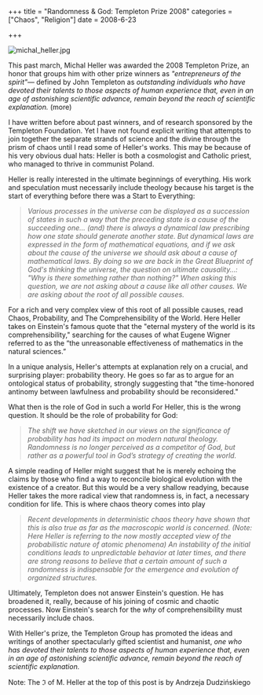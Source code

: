 +++
title = "Randomness & God: Templeton Prize 2008"
categories = ["Chaos", "Religion"]
date = 2008-6-23


+++


<img alt="michal_heller.jpg" src="jpg/michal_heller.jpg" />

This past march, Michal Heller was awarded the 2008 Templeton Prize, an honor that groups him with other prize winners as <em>&quot;entrepreneurs of the spirit&quot;&mdash; </em>defined by John Templeton as <em>outstanding individuals who have devoted their talents to those aspects of human experience that, even in an age of astonishing scientific advance, remain beyond the reach of scientific explanation.</em> (more)

I have written before about past winners, and of research sponsored by the Templeton Foundation. Yet I have not found explicit writing that attempts to join together the separate strands of science and the divine through the prism of chaos until I read some of Heller's works. This may be because of his very obvious dual hats: Heller is both a cosmologist and Catholic priest, who managed to thrive in communist Poland.
   
Heller is really interested in the ultimate beginnings of everything. His work and speculation must necessarily include theology because his target is the start of everything before there was a Start to Everything:
   
<blockquote> <em> Various processes in the universe can be displayed as a succession of states in such a way that the preceding state is a cause of the succeeding one&hellip; (and) there is always a dynamical law prescribing how one state should generate another state. But dynamical laws are expressed in the form of mathematical equations, and if we ask about the cause of the universe we should ask about a cause of mathematical laws. By doing so we are back in the Great Blueprint of God's thinking the universe, the question on ultimate causality&hellip;: &quot;Why is there something rather than nothing?&quot; When asking this question, we are not asking about a cause like all other causes. We are asking about the root of all possible causes.</em>  </blockquote>
   
For a rich and very complex view of this root of all possible causes, read Chaos, Probability, and The Comprehensibility of the World. Here Heller takes on Einstein's famous quote that the &quot;eternal mystery of the world is its comprehensibility,&quot; searching for the causes of what Eugene Wigner referred to as the &ldquo;the unreasonable effectiveness of mathematics in the natural sciences.&rdquo;
   
In a unique analysis, Heller's attempts at explanation rely on a crucial, and surprising player: probability theory. He goes so far as to argue for an ontological status of probability, strongly suggesting that &quot;the time-honored antinomy between lawfulness and probability should be reconsidered.&quot;
   
What then is the role of God in such a world For Heller, this is the wrong question. It should be the role of probability for God:
   
<blockquote> <em>The shift we have sketched in our views on the significance of probability has had its impact on modern natural theology. Randomness is no longer perceived as a competitor of God, but rather as a powerful tool in God&rsquo;s strategy of creating the world.</em> </blockquote>
   
A simple reading of Heller might suggest that he is merely echoing the claims by those who find a way to reconcile biological evolution with the existence of a creator. But this would be a very shallow readying, because Heller takes the more radical view that randomness is, in fact, a necessary condition for life. This is where chaos theory comes into play
    
<blockquote> <em>Recent developments in deterministic chaos theory have shown that this is also true as far as the macroscopic world is concerned. (Note: Here Heller is referring to the now mostly accepted view of the probabilistic nature of atomic phenomena) An instability of the initial conditions leads to unpredictable behavior at later times, and there are strong reasons to believe that a certain amount of such a randomness is indispensable for the emergence and evolution of organized structures.</em> </blockquote>
   
Ultimately, Templeton does not answer Einstein's question. He has broadened it, really, because of his joining of cosmic and chaotic processes. Now Einstein's search for the <em>why </em>of comprehensibility must necessarily include chaos.
   
With Heller's prize, the Templeton Group has promoted the ideas and writings of another spectacularly gifted scientist and humanist, <em>one who has devoted their talents to those aspects of human experience that, even in an age of astonishing scientific advance, remain beyond the reach of scientific explanation.</em> 
   
Note: The &image; of M. Heller at the top of this post is by Andrzeja Dudzińskiego 
